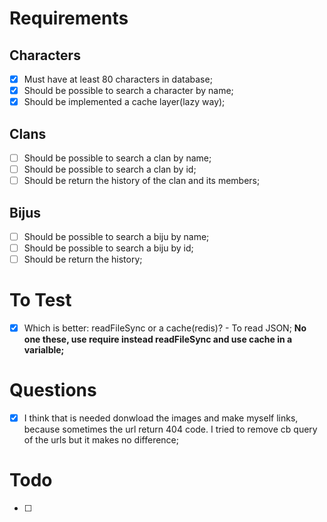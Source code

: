 # Requirements
## Characters
- [x] Must have at least 80 characters in database;
- [x] Should be possible to search a character by name;
- [x] Should be implemented a cache layer(lazy way);

## Clans
- [ ] Should be possible to search a clan by name;
- [ ] Should be possible to search a clan by id;
- [ ] Should be return the history of the clan and its members;

## Bijus
- [ ] Should be possible to search a biju by name;
- [ ] Should be possible to search a biju by id;
- [ ] Should be return the history;

# To Test
- [x] Which is better: readFileSync or a cache(redis)? - To read JSON;
  __No one these, use require instead readFileSync and use cache in a varialble;__

# Questions
- [x] I think that is needed donwload the images and make myself links, because sometimes the url return 404 code. I tried to remove cb query of the urls but it makes no difference;

# Todo
- [ ] 